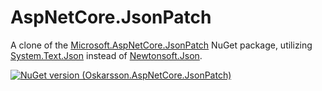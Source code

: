 # AspNetCore.JsonPatch

A clone of the [Microsoft.AspNetCore.JsonPatch](https://www.nuget.org/packages/microsoft.aspnetcore.jsonpatch/) NuGet package, utilizing [System.Text.Json](https://www.nuget.org/packages/System.Text.Json) instead of [Newtonsoft.Json](https://www.nuget.org/packages/Newtonsoft.Json/).

[![NuGet version (Oskarsson.AspNetCore.JsonPatch)](https://img.shields.io/nuget/v/Oskarsson.AspNetCore.JsonPatch.svg?style=flat-square)](https://www.nuget.org/packages/Oskarsson.AspNetCore.JsonPatch/)
